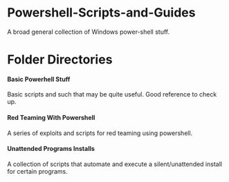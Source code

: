 # Powershell-Scripts-and-Guides
A broad general collection of Windows power-shell stuff.

# Folder Directories

#### Basic Powerhell Stuff
Basic scripts and such that may be quite useful. Good reference to check up.

#### Red Teaming With Powershell
A series of exploits and scripts for red teaming using powershell.

#### Unattended Programs Installs
A collection of scripts that automate and execute a silent/unattended install for certain programs.

